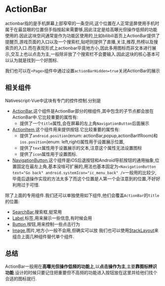 # ActionBar

actionbar指的是手机屏幕上部窄窄的一条空间,这个位置在人正常竖屏使用手机时属于在最显眼的位置但手指按起来需要够,因此注定是给高曝光但操作低频的功能使用的.因此这块空间通常是作为功能区使用的,比如bilibili首页上ActionBar提供了提醒页,游戏页面的入口以及一个搜索栏,贴吧则提供了直播,关注,推荐,热榜以及搜索页的入口.而在表现形式上actionbar毕竟地方小,因此多用图标而非文本进行展示,交互上也以点击为主,一般除非放了个搜索栏不会要输入.因此这块的核心基本可以认为就是找到一个好图标.

我们也可以在`<Page>`组件中通过设置`actionBarHidden=true`关闭ActionBar的展示

## 相关组件

Nativescript-Vue中这块有专门的控件控制.分别是

+ [ActionBar](https://nativescript-vue.org/en/docs/elements/action-bar/action-bar/),这个组件是ActionBar部分的根组件,其中包含的子节点都会放在ActionBar中.它比较重要的属性有:
    + 提供了一个`title`属性,会在屏幕的左上角`NavigationButton`后面展示
+ [ActionItem](https://nativescript-vue.org/en/docs/elements/action-bar/action-item/),这个组件用来提供按钮.它比较重要的属性有:
    + 提供了`android.position`(enum: actionBar,popup,actionBarIfRoom)和`ios.position`(enum: left,right)属性用于设置展示位置,
    + 提供了`text`属性用于设置展示的文本,注意这个属性无法设置图标
    + 提供了`icon`属性用于设置图标.
+ [NavigationButton](https://nativescript-vue.org/en/docs/elements/action-bar/navigation-button/),这个组件是iOS后退按钮和Android导航按钮的通用抽象,位置固定在最左上角,基本没啥可扩展的,用法也基本固定为`<NavigationButton text="Go back" android.systemIcon="ic_menu_back" />`一般用的比较少,毕竟后退操作实现的方法太多了而这个位置是人第一个会注意到的位置,不好好利用过于可惜.

除了上面的专用组件.我们还可以单独使用如下组件,他们会覆盖`ActionBar`的`title`的位置:

+ [SearchBar](https://nativescript-vue.org/en/docs/elements/components/search-bar/),搜索框,挺常用
+ [Label](https://nativescript-vue.org/en/docs/elements/components/label/),标签,用来展示一些信息,有时候会用
+ [Button](https://nativescript-vue.org/en/docs/elements/components/button/),按钮,用来控制一些点击行为
+ [Image](https://nativescript-vue.org/en/docs/elements/components/image/),图片,地方小一般不会用,但确实可以放
我们也可以使用[StackLayout](https://nativescript-vue.org/en/docs/elements/layouts/stack-layout/)来组合上面几种组件替代单个组件.

## 总结

ActionBar一般用在**高曝光但操作低频的功能上**,以**点击操作为主**,主要**靠图标辨识功能**.设计的时候只要记住把重要但不高频的功能进入按钮放在这里并给他们找个合适的图标就行.